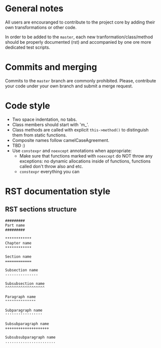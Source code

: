 # General notes

All users are encouranged to contribute to the project core by adding their own transformations or other code.

In order to be added to the `master`, each new tranformation/class/method should be properly documented (rst) and accompanied by one ore more dedicated test scripts.

# Commits and merging

Commits to the `master` branch are commonly prohibited. Please, contribute your code under your own branch and submit a merge request.

# Code style

* Two space indentation, no tabs.
* Class members should start with 'm_'.
* Class methods are called with explicit `this->method()` to distinguish them from static functions.
* Composite names follow camelCaseAgreement.
* TBD :)
* Use `constexpr` and `noexcept` annotations when appropriate:
  - Make sure that functions marked with `noexcept` do NOT throw any exceptions: 
    no dynamic allocations inside of functions, functions called don't throw also and etc.
  - `constexpr` everything you can

# RST documentation style

## RST sections structure

```rst
#########
Part name
#########

************
Chapter name
************

Section name
============

Subsection name
---------------

Subsubsection name
^^^^^^^^^^^^^^^^^^

Paragraph name
""""""""""""""

Subparagraph name
'''''''''''''''''

Subsubparagraph name
++++++++++++++++++++

Subsubsubparagraph name
.......................
```
